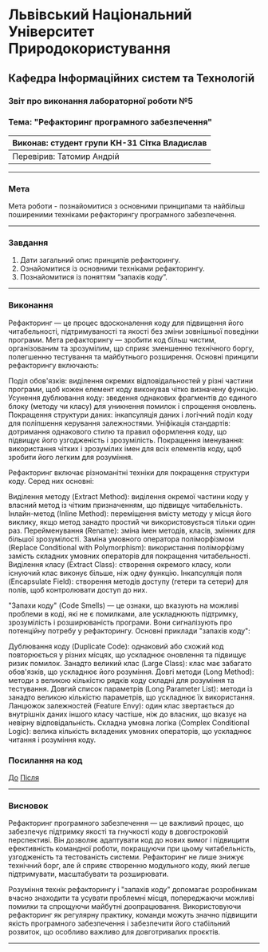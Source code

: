 
# Львівський Національний Університет Природокористування
## Кафедра Інформаційних систем та Технологій

### Звіт про виконання лабораторної роботи №5
### Тема: "Рефакторинг програмного забезпечення"

| Виконав: студент групи КН-31 Сітка Владислав |  
| ------------------------------------------ |  
| Перевірив: Татомир Андрій                  |  

---

### Мета
Мета роботи - познайомитися з основними принципами та найбільш
поширеними техніками рефакторингу програмного забезпечення.

---

### Завдання

1. Дати загальний опис принципів рефакторингу.
2. Ознайомитися із основними техніками рефакторингу.
3. Познайомитися із поняттям “запахів коду”.
---

### Виконання

Рефакторинг — це процес вдосконалення коду для підвищення його читабельності, підтримуваності та якості без зміни зовнішньої поведінки програми. Мета рефакторингу — зробити код більш чистим, організованим та зрозумілим, що сприяє зменшенню технічного боргу, полегшенню тестування та майбутнього розширення. Основні принципи рефакторингу включають:

Поділ обов'язків: виділення окремих відповідальностей у різні частини програми, щоб кожен елемент коду виконував чітко визначену функцію.
Усунення дублювання коду: зведення однакових фрагментів до єдиного блоку (методу чи класу) для уникнення помилок і спрощення оновлень.
Покращення структури даних: інкапсуляція даних і логічний поділ коду для поліпшення керування залежностями.
Уніфікація стандартів: дотримання однакового стилю та правил оформлення коду, що підвищує його узгодженість і зрозумілість.
Покращення іменування: використання чітких і зрозумілих імен для всіх елементів коду, щоб зробити його легким для розуміння.

Рефакторинг включає різноманітні техніки для покращення структури коду. Серед них основні:

Виділення методу (Extract Method): виділення окремої частини коду у власний метод із чітким призначенням, що підвищує читабельність.
Інлайн-метод (Inline Method): переміщення вмісту методу у місця його виклику, якщо метод занадто простий чи використовується тільки один раз.
Перейменування (Rename): зміна імен методів, класів, змінних для більшої зрозумілості.
Заміна умовного оператора поліморфізмом (Replace Conditional with Polymorphism): використання поліморфізму замість складних умовних операторів для покращення читабельності.
Виділення класу (Extract Class): створення окремого класу, коли існуючий клас виконує більше, ніж одну функцію.
Інкапсуляція поля (Encapsulate Field): створення методів доступу (гетери та сетери) для полів, щоб контролювати доступ до них.

"Запахи коду" (Code Smells) — це ознаки, що вказують на можливі проблеми в коді, які не є помилками, але ускладнюють підтримку, зрозумілість і розширюваність програми. Вони сигналізують про потенційну потребу у рефакторингу. Основні приклади "запахів коду":

Дублювання коду (Duplicate Code): однаковий або схожий код повторюється у різних місцях, що ускладнює оновлення та підвищує ризик помилок.
Занадто великий клас (Large Class): клас має забагато обов'язків, що ускладнює його розуміння.
Довгі методи (Long Method): методи з великою кількістю рядків коду складні для розуміння та тестування.
Довгий список параметрів (Long Parameter List): методи із занадто великою кількістю параметрів, що ускладнює їх використання.
Ланцюжок залежностей (Feature Envy): один клас звертається до внутрішніх даних іншого класу частіше, ніж до власних, що вказує на невірну відповідальність.
Складна умовна логіка (Complex Conditional Logic): велика кількість вкладених умовних операторів, що ускладнює читання і розуміння коду.


### Посилання на код

[До](before.py)
[Після](after.py)



---

### Висновок

Рефакторинг програмного забезпечення — це важливий процес, що забезпечує підтримку якості та гнучкості коду в довгостроковій перспективі. Він дозволяє адаптувати код до нових вимог і підвищити ефективність командної роботи, покращуючи при цьому читабельність, узгодженість та тестованість системи. Рефакторинг не лише знижує технічний борг, але й сприяє створенню модульного коду, який легше підтримувати, масштабувати та розширювати.

Розуміння технік рефакторингу і "запахів коду" допомагає розробникам вчасно знаходити та усувати проблемні місця, попереджаючи можливі помилки та спрощуючи майбутні доопрацювання. Використовуючи рефакторинг як регулярну практику, команди можуть значно підвищити якість програмного забезпечення і забезпечити його стабільний розвиток, що особливо важливо для довготривалих проєктів.



---


